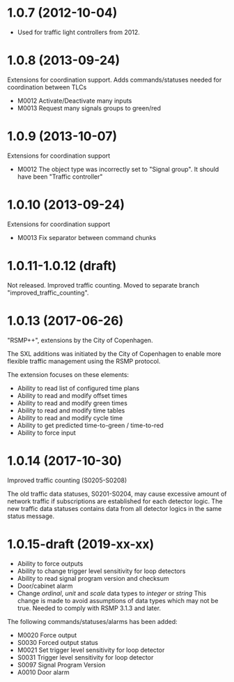 1.0.7 (2012-10-04)
==================
- Used for traffic light controllers from 2012.

1.0.8 (2013-09-24)
==================
Extensions for coordination support. Adds commands/statuses needed for
coordination between TLCs

- M0012 Activate/Deactivate many inputs
- M0013 Request many signals groups to green/red

1.0.9 (2013-10-07)
==================
Extensions for coordination support

- M0012 The object type  was incorrectly set to "Signal group". It should have
  been "Traffic controller"

1.0.10 (2013-09-24)
==================
Extensions for coordination support

- M0013 Fix separator between command chunks

1.0.11-1.0.12 (draft)
=====================
Not released. Improved traffic counting. Moved to separate branch
"improved_traffic_counting".

1.0.13 (2017-06-26)
===================
"RSMP++", extensions by the City of Copenhagen.

The SXL additions was initiated by the City of Copenhagen to enable more
flexible traffic management using the RSMP protocol.

The extension focuses on these elements:

- Ability to read list of configured time plans
- Ability to read and modify offset times
- Ability to read and modify green times
- Ability to read and modify time tables
- Ability to read and modify cycle time
- Ability to get predicted time-to-green / time-to-red
- Ability to force input

1.0.14 (2017-10-30)
===================
Improved traffic counting (S0205-S0208)

The old traffic data statuses, S0201-S0204, may cause excessive amount of
network traffic if subscriptions are established for each detector logic. The
new traffic data statuses contains data from all detector logics in the same
status message.

1.0.15-draft (2019-xx-xx)
=========================
- Ability to force outputs
- Ability to change trigger level sensitivity for loop detectors
- Ability to read signal program version and checksum
- Door/cabinet alarm
- Change *ordinal*, *unit* and *scale* data types to *integer* or *string*
  This change is made to avoid assumptions of data types which may not be
  true. Needed to comply with RSMP 3.1.3 and later.

The following commands/statuses/alarms has been added:
- M0020 Force output
- S0030 Forced output status
- M0021 Set trigger level sensitivity for loop detector
- S0031 Trigger level sensitivity for loop detector
- S0097 Signal Program Version
- A0010 Door alarm
